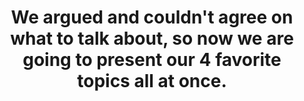 ---
layout: interior
title: We argued and couldn't agree on what to talk about, so now we are going to present our 4 favorite topics all at once.
speaker: The Men's Scrapbooking Club
permalink: mens-scrapbooking-club
image: img/20170713/mensScrapbookingClub.jpg
event: 20170713
video: 
favorite: Merril Teller
about: The Men's Scrapbooking Club is a Wichita-born absurdist sketch comedy and performance art group. Founded in 2004 or 2005, or 2003, but probably 2004... on second thought 2005 I think. That was an incomplete sentence.
twitter: 
facebook: TheMensScrapbookingClub
instagram: 
linkedin: 
google: 
website: themensscrapbookingclub.com
email: teneightfour@gmail.com
telephone: 
---